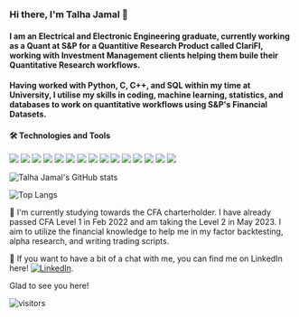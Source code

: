### Hi there, I'm Talha Jamal 👋

#### I am an Electrical and Electronic Engineering graduate, currently working as a Quant at S&P for a Quantitive Research Product called ClariFI, working with Investment Management clients helping them buile their Quantitative Research workflows. 

#### Having worked with Python, C, C++, and SQL within my time at University, I utilise my skills in coding, machine learning, statistics, and databases to work on quantitative workflows using S&P's Financial Datasets. 

#### &#x1f6e0; Technologies and Tools
![](https://img.shields.io/badge/OS-Mac-informational?style=flat&logo=<LOGO_NAME>&logoColor=white&color=2bbc8a)
![](https://img.shields.io/badge/OS-Windows-informational?style=flat&logo=<LOGO_NAME>&logoColor=white&color=2bbc8a)
![](https://img.shields.io/badge/Editor-VScode-informational?style=flat&logo=<LOGO_NAME>&logoColor=white&color=2bbc8a)
![](https://img.shields.io/badge/Editor-Spyder-informational?style=flat&logo=<LOGO_NAME>&logoColor=white&color=2bbc8a)
![](https://img.shields.io/badge/Editor-Jupyter-informational?style=flat&logo=<LOGO_NAME>&logoColor=white&color=2bbc8a)
![](https://img.shields.io/badge/Editor-RStudio-informational?style=flat&logo=<LOGO_NAME>&logoColor=white&color=2bbc8a)
![](https://img.shields.io/badge/Languages-Python-informational?style=flat&logo=<LOGO_NAME>&logoColor=white&color=2bbc8a)
![](https://img.shields.io/badge/Languages-C-informational?style=flat&logo=<LOGO_NAME>&logoColor=white&color=2bbc8a)
![](https://img.shields.io/badge/Languages-C++-informational?style=flat&logo=<LOGO_NAME>&logoColor=white&color=2bbc8a)
![](https://img.shields.io/badge/Languages-R-informational?style=flat&logo=<LOGO_NAME>&logoColor=white&color=2bbc8a)
![](https://img.shields.io/badge/Languages-Pascal-informational?style=flat&logo=<LOGO_NAME>&logoColor=white&color=2bbc8a)
![](https://img.shields.io/badge/Shell-Bash-informational?style=flat&logo=<LOGO_NAME>&logoColor=white&color=2bbc8a)
![](https://img.shields.io/badge/Tools-MySQL-informational?style=flat&logo=<LOGO_NAME>&logoColor=white&color=2bbc8a)
![](https://img.shields.io/badge/Tools-SQLServer-informational?style=flat&logo=<LOGO_NAME>&logoColor=white&color=2bbc8a)
![](https://img.shields.io/badge/Tools-Tableau-informational?style=flat&logo=<LOGO_NAME>&logoColor=white&color=2bbc8a)


![Talha Jamal's GitHub stats](https://github-readme-stats.vercel.app/api?username=talhajamal11&show_icons=true&theme=radical)

![Top Langs](https://github-readme-stats.vercel.app/api/top-langs/?username=talhajamal11&theme=radical)

<!-- Actual text -->

🌱 I'm currently studying towards the CFA charterholder. I have already passed CFA Level 1 in Feb 2022 and am taking the Level 2 in May 2023. I aim to utilize the financial knowledge to help me in my factor backtesting, alpha research, and writing trading scripts. 

💬 If you want to have a bit of a chat with me, you can find me on LinkedIn here! [![LinkedIn][2.2]][2].

<!-- Icons -->
[2.2]: https://raw.githubusercontent.com/MartinHeinz/MartinHeinz/master/linkedin-3-16.png (LinkedIn icon without padding)

<!-- Links to your social media accounts -->

[2]: https://www.linkedin.com/in/talhajamal11/


Glad to see you here! 

![visitors](https://visitor-badge.glitch.me/badge?page_id=${talhajamal11}.${talhajamal11})
<!--
**talhajamal11/talhajamal11** is a ✨ _special_ ✨ repository because its `README.md` (this file) appears on your GitHub profile.

Here are some ideas to get you started:

- 🔭 I’m currently working on ...
- 🌱 I’m currently learning ...
- 👯 I’m looking to collaborate on ...
- 🤔 I’m looking for help with ...
- 💬 Ask me about ...
- 📫 How to reach me: ...
- 😄 Pronouns: ...
- ⚡ Fun fact: ...
-->
